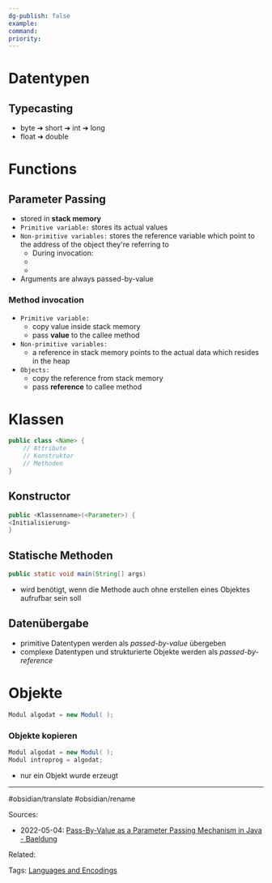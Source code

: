 ```yaml
---
dg-publish: false
example: 
command: 
priority: 
---
```


# Datentypen

## Typecasting
- byte ➜ short ➜ int ➜ long
- float ➜ double


# Functions

## Parameter Passing

- stored in **stack memory**
- `Primitive variable:` stores its actual values
- `Non-primitive variables:` stores the reference variable which point to the address of the object they're referring to
  - During invocation:
  - 
  - 
- Arguments are always passed-by-value

### Method invocation

- `Primitive variable:`
  - copy value inside stack memory
  - pass **value** to the callee method
- `Non-primitive variables:`
  - a reference in stack memory points to the actual data which resides in the heap
- `Objects:`
  - copy the reference from stack memory
  - pass **reference** to callee method


# Klassen

```java
public class <Name> {
    // Attribute
    // Konstruktor
    // Methoden
}
```

## Konstructor
```java
public <Klassenname>(<Parameter>) {
<Initialisierung>
}
```

## Statische Methoden
```java
public static void main(String[] args)
```

- wird benötigt, wenn die Methode auch ohne erstellen eines Objektes aufrufbar sein soll

## Datenübergabe

- primitive Datentypen werden als _passed-by-value_ übergeben
- complexe Datentypen und strukturierte Objekte werden als _passed-by-reference_


# Objekte

```java
Modul algodat = new Modul( );
```

### Objekte kopieren
```java
Modul algodat = new Modul( );
Modul introprog = algodat;
```

- nur ein Objekt wurde erzeugt


---
#obsidian/translate #obsidian/rename 

Sources:
- 2022-05-04: [Pass-By-Value as a Parameter Passing Mechanism in Java - Baeldung](https://www.baeldung.com/java-pass-by-value-or-pass-by-reference)

Related:

Tags:
[Languages and Encodings](Languages%20and%20Encodings.md)